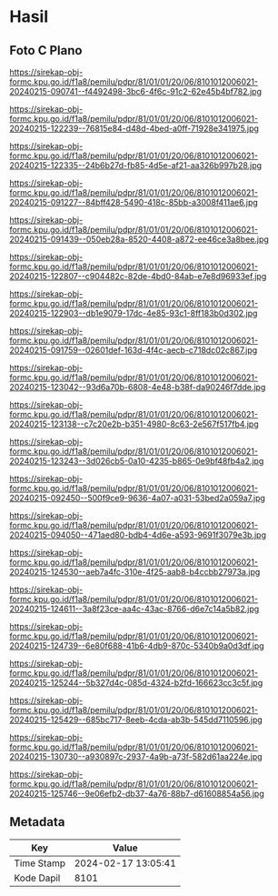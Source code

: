 # Hasil

## Foto C Plano

https://sirekap-obj-formc.kpu.go.id/f1a8/pemilu/pdpr/81/01/01/20/06/8101012006021-20240215-090741--f4492498-3bc6-4f6c-91c2-62e45b4bf782.jpg

https://sirekap-obj-formc.kpu.go.id/f1a8/pemilu/pdpr/81/01/01/20/06/8101012006021-20240215-122239--76815e84-d48d-4bed-a0ff-71928e341975.jpg

https://sirekap-obj-formc.kpu.go.id/f1a8/pemilu/pdpr/81/01/01/20/06/8101012006021-20240215-122335--24b6b27d-fb85-4d5e-af21-aa326b997b28.jpg

https://sirekap-obj-formc.kpu.go.id/f1a8/pemilu/pdpr/81/01/01/20/06/8101012006021-20240215-091227--84bff428-5490-418c-85bb-a3008f411ae6.jpg

https://sirekap-obj-formc.kpu.go.id/f1a8/pemilu/pdpr/81/01/01/20/06/8101012006021-20240215-091439--050eb28a-8520-4408-a872-ee46ce3a8bee.jpg

https://sirekap-obj-formc.kpu.go.id/f1a8/pemilu/pdpr/81/01/01/20/06/8101012006021-20240215-122807--c904482c-82de-4bd0-84ab-e7e8d96933ef.jpg

https://sirekap-obj-formc.kpu.go.id/f1a8/pemilu/pdpr/81/01/01/20/06/8101012006021-20240215-122903--db1e9079-17dc-4e85-93c1-8ff183b0d302.jpg

https://sirekap-obj-formc.kpu.go.id/f1a8/pemilu/pdpr/81/01/01/20/06/8101012006021-20240215-091759--02601def-163d-4f4c-aecb-c718dc02c867.jpg

https://sirekap-obj-formc.kpu.go.id/f1a8/pemilu/pdpr/81/01/01/20/06/8101012006021-20240215-123042--93d6a70b-6808-4e48-b38f-da90246f7dde.jpg

https://sirekap-obj-formc.kpu.go.id/f1a8/pemilu/pdpr/81/01/01/20/06/8101012006021-20240215-123138--c7c20e2b-b351-4980-8c63-2e567f517fb4.jpg

https://sirekap-obj-formc.kpu.go.id/f1a8/pemilu/pdpr/81/01/01/20/06/8101012006021-20240215-123243--3d026cb5-0a10-4235-b865-0e9bf48fb4a2.jpg

https://sirekap-obj-formc.kpu.go.id/f1a8/pemilu/pdpr/81/01/01/20/06/8101012006021-20240215-092450--500f9ce9-9636-4a07-a031-53bed2a059a7.jpg

https://sirekap-obj-formc.kpu.go.id/f1a8/pemilu/pdpr/81/01/01/20/06/8101012006021-20240215-094050--471aed80-bdb4-4d6e-a593-9691f3079e3b.jpg

https://sirekap-obj-formc.kpu.go.id/f1a8/pemilu/pdpr/81/01/01/20/06/8101012006021-20240215-124530--aeb7a4fc-310e-4f25-aab8-b4ccbb27973a.jpg

https://sirekap-obj-formc.kpu.go.id/f1a8/pemilu/pdpr/81/01/01/20/06/8101012006021-20240215-124611--3a8f23ce-aa4c-43ac-8766-d6e7c14a5b82.jpg

https://sirekap-obj-formc.kpu.go.id/f1a8/pemilu/pdpr/81/01/01/20/06/8101012006021-20240215-124739--6e80f688-41b6-4db9-870c-5340b9a0d3df.jpg

https://sirekap-obj-formc.kpu.go.id/f1a8/pemilu/pdpr/81/01/01/20/06/8101012006021-20240215-125244--5b327d4c-085d-4324-b2fd-166623cc3c5f.jpg

https://sirekap-obj-formc.kpu.go.id/f1a8/pemilu/pdpr/81/01/01/20/06/8101012006021-20240215-125429--685bc717-8eeb-4cda-ab3b-545dd7110596.jpg

https://sirekap-obj-formc.kpu.go.id/f1a8/pemilu/pdpr/81/01/01/20/06/8101012006021-20240215-130730--a930897c-2937-4a9b-a73f-582d61aa224e.jpg

https://sirekap-obj-formc.kpu.go.id/f1a8/pemilu/pdpr/81/01/01/20/06/8101012006021-20240215-125746--9e06efb2-db37-4a76-88b7-d61608854a56.jpg


## Metadata

| Key        | Value               |
| ---------- | ------------------- |
| Time Stamp | 2024-02-17 13:05:41 |
| Kode Dapil | 8101                |




